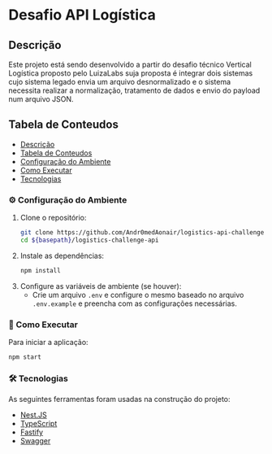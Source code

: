 # Desafio API Logística

## Descrição

Este projeto está sendo desenvolvido a partir do desafio técnico Vertical Logística proposto pelo LuizaLabs suja proposta é integrar dois sistemas cujo sistema legado envia um arquivo desnormalizado e o sistema necessita realizar a normalização, tratamento de dados e envio do payload num arquivo JSON.

## Tabela de Conteudos

- [Descrição](#descrição)
- [Tabela de Conteudos](#tabela-de-conteúdos)
- [Configuração do Ambiente](#configuração-do-ambiente)
- [Como Executar](#como-executar)
- [Tecnologias](#tecnologias)

### ⚙️ Configuração do Ambiente

1.  Clone o repositório:
    ```bash
    git clone https://github.com/Andr0medAonair/logistics-api-challenge.git
    cd ${basepath}/logistics-challenge-api
    ```
2.  Instale as dependências:
    ```bash
    npm install
    ```
3.  Configure as variáveis de ambiente (se houver):
    - Crie um arquivo `.env` e configure o mesmo baseado no arquivo `.env.example` e preencha com as configurações necessárias.

### 🚀 Como Executar

Para iniciar a aplicação:

```bash
npm start
```

### 🛠 Tecnologias

As seguintes ferramentas foram usadas na construção do projeto:

- [Nest.JS](https://nestjs.com/)
- [TypeScript](https://www.typescriptlang.org/)
- [Fastify](https://fastify.dev/)
- [Swagger](https://swagger.io/)
